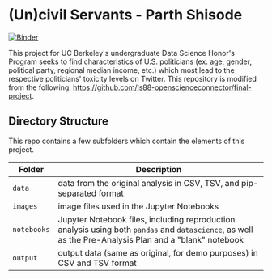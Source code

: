 # (Un)civil Servants - Parth Shisode

[![Binder](https://mybinder.org/badge_logo.svg)](https://mybinder.org/v2/gh/21ShisodeParth/dshonors/HEAD)

This project for UC Berkeley's undergraduate Data Science Honor's Program seeks to find characteristics of U.S. politicians (ex. age, gender, political party, regional median income, etc.) which most lead to the respective politicians' toxicity levels on Twitter. This repository is modified from the following: https://github.com/ls88-openscienceconnector/final-project.

## Directory Structure

This repo contains a few subfolders which contain the elements of this project.

| Folder | Description |
|-----|-----|
| `data`  | data from the original analysis in CSV, TSV, and pip-separated format  |
| `images`  | image files used in the Jupyter Notebooks  |
| `notebooks`  | Jupyter Notebook files, including reproduction analysis using both `pandas` and `datascience`, as well as the Pre-Analysis Plan and a "blank" notebook  |
| `output`  | output data (same as original, for demo purposes) in CSV and TSV format  |
